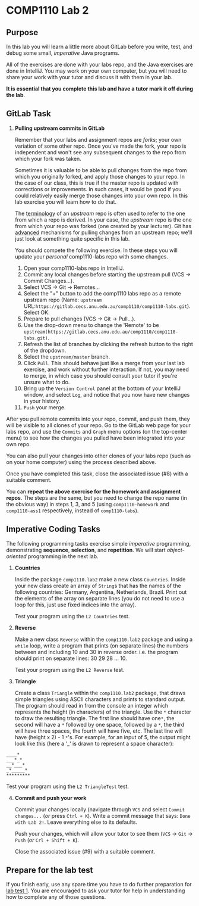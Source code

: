 # COMP1110 Lab 2

## Purpose

In this lab you will learn a little more about GitLab before you write,
test, and debug some small, *imperative* Java programs.   

All of the exercises are done with your labs
repo, and the Java exercises are done in IntelliJ.   You may work on your own
computer, but you will need to share your
work with your tutor and discuss it with them in your lab.

**It is essential that you complete this lab and have a tutor mark it off during the lab**.

## GitLab Task

1.  **Pulling upstream commits in GitLab**

	Remember that your labs and assignment repos are *forks*; your own variation
	of some other repo.   Once you've made the fork, your repo is independent
	and won't see any subsequent changes to the repo from which your fork was
	taken.

	Sometimes it is valuable to be able to pull changes from the repo from which
	you originally forked, and apply those changes to your repo.   In the case
	of our class, this is true if the master repo is updated with corrections
	or improvements.  In such cases, it would be good if you could relatively
	easily merge those changes into your own repo.   In this lab exercise you
	will learn how to do that.

	The [terminology](http://stackoverflow.com/questions/2739376/definition-of-downstream-and-upstream)
	of an *upstream* repo is often used to refer to the one from which a repo
	is derived.   In your case, the *upstream* repo is the one from which your
	repo was forked (one created by your lecturer).  Git has [advanced](https://git-scm.com/book/en/v2/Git-Basics-Working-with-Remotes)
	mechanisms for pulling changes from an upstream repo; we'll just look at
	something quite specific in this lab.

	You should compete the following exercise.   In these steps you will update
	your *personal* comp1110-labs repo with some changes.

	1. Open your comp1110-labs repo in IntelliJ.
	2. Commit any local changes before starting the upstream pull (VCS -> Commit Changes...).
	3. Select VCS -> Git -> Remotes...
	4. Select the "+" button to add the comp1110 labs repo as a remote upstream repo
	(Name: `upstream` URL:`https://gitlab.cecs.anu.edu.au/comp1110/comp1110-labs.git`). Select OK.
	5. Prepare to pull changes (VCS -> Git -> Pull...).
	6. Use the drop-down menu to change the 'Remote' to be
	`upstream(https://gitlab.cecs.anu.edu.au/comp1110/comp1110-labs.git)`.
	7. Refresh the list of branches by clicking the refresh button to the right of the dropdown.
	8. Select the `upstream/master` branch.
	9. Click `Pull`.  This should behave just like a merge from your last lab
	exercise, and work without further interaction.   If not, you may need to
	merge, in which case you should consult your tutor if you're unsure what
	to do.
	10. Bring up the `Version Control` panel at the bottom of your IntelliJ
	window, and select `Log`, and notice that you now have new changes in your history.
	10. `Push` your merge.

After you pull remote commits into your repo, commit, and push them, they will
be visible to all clones of your repo.   Go to the GitLab web page for your labs
repo, and use the `Commits` and `Graph` menu options (on the top-center menu) to
see how the changes you pulled have been integrated into your own repo.
 
You can also pull your changes into other clones of your labs repo (such as on your
home computer) using the process described above.

Once you have completed this task, close the associated issue (#8) with a
suitable comment.

You can **repeat the above exercise for the homework and assignment repos**.  The
steps are the same, but you need to change the repo name (in the obvious way)
in steps 1, 3, and 5 (using `comp1110-homework` and `comp1110-ass1` respectively, instead
of `comp1110-labs`).

## Imperative Coding Tasks

The following programming tasks exercise simple *imperative* programming,
demonstrating **sequence**, **selection**, and **repetition**.  We will start
*object-oriented* programming in the next lab.

1. **Countries**

    Inside the package `comp1110.lab2` make a new class `Countries`. Inside your
    new class create an array of `String`s that has the names of the following
    countries: Germany, Argentina, Netherlands, Brazil. Print out the elements
    of the array on separate lines (you do not need to use a loop for this,
    just use fixed indices into the array).
    
    Test your program using the `L2 Countries` test.

2. **Reverse**

    Make a new class `Reverse` within the `comp1110.lab2` package and using a
    `while` loop, write a program that prints (on separate lines) the numbers
    between and including 10 and 30 in reverse order. i.e. the program should
    print on separate lines: 30 29 28 ... 10.
    
    Test your program using the `L2 Reverse` test.

3. **Triangle**

    Create a class `Triangle` within the `comp1110.lab2` package, that draws
    simple triangles using ASCII characters and prints to standard output. The
    program should read in from the console an integer which represents the
    height (in characters) of the triangle. Use the `*` character to draw the
    resulting triangle. The first line should have one`*`, the second will have
    a `*` followed by one space, followed by a `*`, the third will have three
    spaces, the fourth will have five, etc. The last line will have (height x 2) - 1
    `*`'s. For example, for an input of 5, the output might look like this
    (here a '_' is drawn to represent a space character):
```
____*
___*_*
__*___*
_*_____*
*********
```
Test your program using the `L2 TriangleTest` test.

4. **Commit and push your work**

    Commit your changes locally (navigate through `VCS` and select `Commit changes...` (*or* press `Ctrl + K`). Write a commit message that says: `Done with Lab 2!`. Leave everything else to its defaults.

    Push your changes, which will allow your tutor to see them (`VCS` -> `Git` -> `Push` (*or* `Crl + Shift + K`).

    Close the associated issue (#9) with a suitable comment.
    
## Prepare for the lab test

If you finish early, use any spare time you have to do further preparation
for [lab test 1](https://cs.anu.edu.au/courses/comp1110/assessments/labtest1/). You are encouraged to ask your tutor
for help in understanding how to complete any of those questions.
